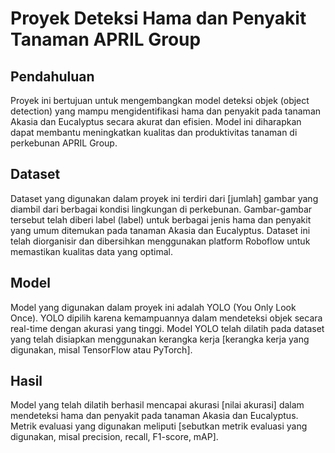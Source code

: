
# Proyek Deteksi Hama dan Penyakit Tanaman APRIL Group

## Pendahuluan
Proyek ini bertujuan untuk mengembangkan model deteksi objek (object detection) yang mampu mengidentifikasi hama dan penyakit pada tanaman Akasia dan Eucalyptus secara akurat dan efisien. Model ini diharapkan dapat membantu meningkatkan kualitas dan produktivitas tanaman di perkebunan APRIL Group.

## Dataset
Dataset yang digunakan dalam proyek ini terdiri dari [jumlah] gambar yang diambil dari berbagai kondisi lingkungan di perkebunan. Gambar-gambar tersebut telah diberi label (label) untuk berbagai jenis hama dan penyakit yang umum ditemukan pada tanaman Akasia dan Eucalyptus. Dataset ini telah diorganisir dan dibersihkan menggunakan platform Roboflow untuk memastikan kualitas data yang optimal.

## Model
Model yang digunakan dalam proyek ini adalah YOLO (You Only Look Once). YOLO dipilih karena kemampuannya dalam mendeteksi objek secara real-time dengan akurasi yang tinggi. Model YOLO telah dilatih pada dataset yang telah disiapkan menggunakan kerangka kerja [kerangka kerja yang digunakan, misal TensorFlow atau PyTorch].

## Hasil
Model yang telah dilatih berhasil mencapai akurasi [nilai akurasi] dalam mendeteksi hama dan penyakit pada tanaman Akasia dan Eucalyptus. Metrik evaluasi yang digunakan meliputi [sebutkan metrik evaluasi yang digunakan, misal precision, recall, F1-score, mAP].


